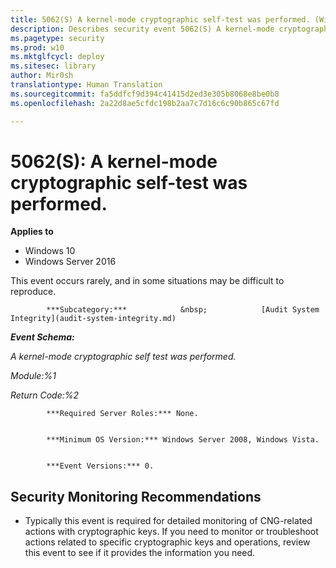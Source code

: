 ```yaml
---
title: 5062(S) A kernel-mode cryptographic self-test was performed. (Windows 10)
description: Describes security event 5062(S) A kernel-mode cryptographic self-test was performed.
ms.pagetype: security
ms.prod: w10
ms.mktglfcycl: deploy
ms.sitesec: library
author: Mir0sh
translationtype: Human Translation
ms.sourcegitcommit: fa5ddfcf9d394c41415d2ed3e305b8068e8be0b8
ms.openlocfilehash: 2a22d8ae5cfdc198b2aa7c7d16c6c90b865c67fd

---
```


# 5062(S): A kernel-mode cryptographic self-test was performed.

**Applies to**
-   Windows 10
-   Windows Server 2016


This event occurs rarely, and in some situations may be difficult to reproduce.


            ***Subcategory:***            &nbsp;            [Audit System Integrity](audit-system-integrity.md)
          

***Event Schema:***

*A kernel-mode cryptographic self test was performed.*

*Module:%1*

*Return Code:%2*


            ***Required Server Roles:*** None.


            ***Minimum OS Version:*** Windows Server 2008, Windows Vista.


            ***Event Versions:*** 0.

## Security Monitoring Recommendations

-   Typically this event is required for detailed monitoring of CNG-related actions with cryptographic keys. If you need to monitor or troubleshoot actions related to specific cryptographic keys and operations, review this event to see if it provides the information you need.




<!--HONumber=Jun16_HO4-->



